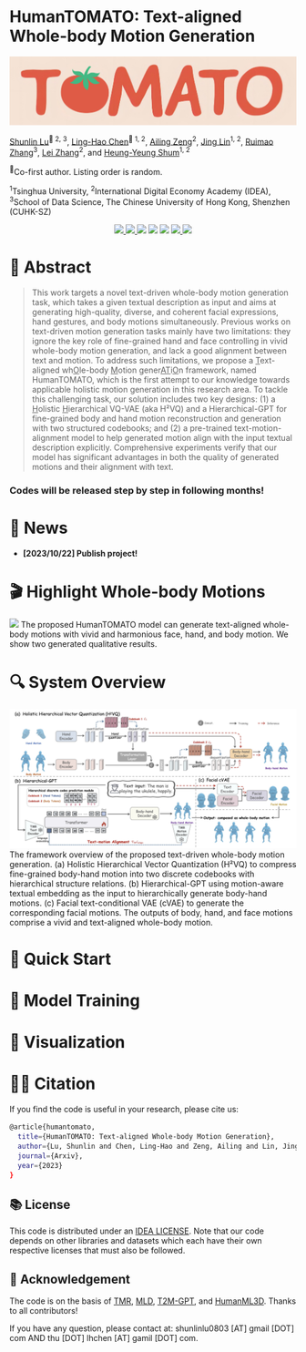 # HumanTOMATO: Text-aligned Whole-body Motion Generation

![](./assets/tomato-logo.png)

[Shunlin Lu](https://shunlinlu.github.io)<sup>🍅 2, 3</sup>, [Ling-Hao Chen](https://lhchen.top)<sup>🍅 1, 2</sup>, [Ailing Zeng](https://ailingzeng.site)<sup>2</sup>, [Jing Lin](https://jinglin7.github.io)<sup>1, 2</sup>, [Ruimao Zhang](http://zhangruimao.site)<sup>3</sup>, [Lei Zhang](https://leizhang.org)<sup>2</sup>, and [Heung-Yeung Shum](https://scholar.google.com/citations?user=9akH-n8AAAAJ&hl=en)<sup>1, 2</sup>

<sup>🍅</sup>Co-first author. Listing order is random. 

<sup>1</sup>Tsinghua University, <sup>2</sup>International Digital Economy Academy (IDEA),
<sup>3</sup>School of Data Science, The Chinese University of Hong Kong, Shenzhen (CUHK-SZ)

<p align="center">
  <a href='https://arxiv.org/abs/2310.12978'>
  <img src='https://img.shields.io/badge/Arxiv-2310-A42C25?style=flat&logo=arXiv&logoColor=A42C25'>
  </a> 
  <a href='https://arxiv.org/pdf/2310.12978pdf'>
  <img src='https://img.shields.io/badge/Paper-PDF-yellow?style=flat&logo=arXiv&logoColor=yellow'>
  </a> 
  <a href='https://lhchen.top/HumanTOMATO'>
  <img src='https://img.shields.io/badge/Project-Page-%23df5b46?style=flat&logo=Google%20chrome&logoColor=%23df5b46'></a> 
  <a href='https://youtu.be/PcxUzZ1zg6o'>
  <img src='https://img.shields.io/badge/YouTube-Video-EA3323?style=flat&logo=youtube&logoColor=EA3323'></a> 
  <a href='https://github.com/IDEA-Research/HumanTOMATO'>
  <img src='https://img.shields.io/badge/GitHub-Code-black?style=flat&logo=github&logoColor=white'></a> 
  <a href='LICENSE'>
  <img src='https://img.shields.io/badge/License-IDEA-blue.svg'>
  </a> 
  <a href="" target='_blank'>
  <img src="https://visitor-badge.laobi.icu/badge?page_id=IDEA-Research.HumanTOMATO&left_color=gray&right_color=%2342b983">
  </a> 
</p>

# 🤩 Abstract
> This work targets a novel text-driven whole-body motion generation task, which takes a given textual description as input and aims at generating high-quality, diverse, and coherent facial expressions, hand gestures, and body motions simultaneously. Previous works on text-driven motion generation tasks mainly have two limitations: they ignore the key role of fine-grained hand and face controlling in vivid whole-body motion generation, and lack a good alignment between text and motion. To address such limitations, we propose a <u>T</u>ext-aligned wh<u>O</u>le-body <u>M</u>otion gener<u>AT</u>i<u>O</u>n framework, named HumanTOMATO, which is the first attempt to our knowledge towards applicable holistic motion generation in this research area. To tackle this challenging task, our solution includes two key designs: (1) a <u>H</u>olistic <u>H</u>ierarchical VQ-VAE (aka H²VQ) and a Hierarchical-GPT for fine-grained body and hand motion reconstruction and generation with two structured codebooks; and (2) a pre-trained text-motion-alignment model to help generated motion align with the input textual description explicitly. Comprehensive experiments verify that our model has significant advantages in both the quality of generated motions and their alignment with text.


### Codes will be released step by step in following months!


# 📢 News

- **[2023/10/22] Publish project!**

# 🎬 Highlight Whole-body Motions

![](./assets/highlight.png)
The proposed HumanTOMATO model can generate text-aligned whole-body motions with vivid and harmonious face, hand, and body motion. We show two generated qualitative results.


# 🔍 System Overview

![](./assets/system.png)
The framework overview of the proposed text-driven whole-body motion generation. (a) Holistic Hierarchical Vector Quantization (H²VQ) to compress fine-grained body-hand motion into two discrete codebooks with hierarchical structure relations. (b) Hierarchical-GPT using motion-aware textual embedding as the input to hierarchically generate body-hand motions. (c) Facial text-conditional VAE (cVAE) to generate the corresponding facial motions. The outputs of body, hand, and face motions comprise a vivid and text-aligned whole-body motion.


# 🚀 Quick Start


# 🚅 Model Training


# 📸 Visualization


# 🤝🏼 Citation
If you find the code is useful in your research, please cite us: 
```bash
@article{humantomato,
  title={HumanTOMATO: Text-aligned Whole-body Motion Generation},
  author={Lu, Shunlin and Chen, Ling-Hao and Zeng, Ailing and Lin, Jing and Zhang, Ruimao and Zhang, Lei and Shum, Heung-Yeung},
  journal={Arxiv},
  year={2023}
}
```

## 📚 License

This code is distributed under an [IDEA LICENSE](LICENSE). Note that our code depends on other libraries and datasets which each have their own respective licenses that must also be followed.


## 💋 Acknowledgement

The code is on the basis of [TMR](https://github.com/Mathux/TMR), [MLD](https://github.com/ChenFengYe/motion-latent-diffusion), [T2M-GPT](https://github.com/Mael-zys/T2M-GPT), and [HumanML3D](https://github.com/EricGuo5513/HumanML3D). Thanks to all contributors!


If you have any question, please contact at: shunlinlu0803 [AT] gmail [DOT] com AND thu [DOT] lhchen [AT] gamil [DOT] com.
